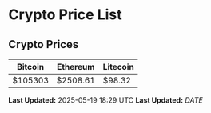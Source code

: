 # Crypto Price List

## Crypto Prices
| Bitcoin | Ethereum | Litecoin |
| ------- | -------- | -------- |
| $105303 | $2508.61 | $98.32 |
**Last Updated:** 2025-05-19 18:29 UTC
**Last Updated:** $DATE$
